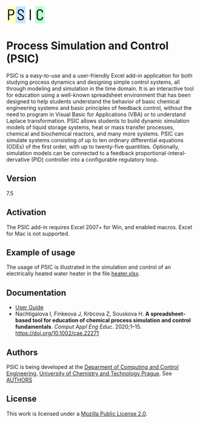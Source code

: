 <img src="logo.png" alt="PSIC logo" width="20%"/>

# Process Simulation and Control (PSIC)

PSIC is a easy-to-use and a user-friendly Excel add-in application for both studying process dynamics and designing simple control systems, all through modeling and simulation in the time domain. It is an interactive tool for education using a well-known spreadsheet environment that has been designed to help students understand the behavior of basic chemical engineering systems and basic principles of feedback control, without the need to program in Visual Basic for Applications (VBA) or to understand Laplace transformation. PSIC allows students to build dynamic simulation models of liquid storage systems, heat or mass transfer processes, chemical and biochemical reactors, and many more systems. PSIC can simulate systems consisting of up to ten ordinary differential equations (ODEs) of the first order, with up to twenty-five quantities. Optionally, simulation models can be connected to a feedback proportional-interal-dervative (PID) controller into a configurable regulatory loop.

## Version
7.5 

## Activation
The PSIC add-in requires Excel 2007+ for Win, and enabled macros. Excel for Mac is not supported.

## Example of usage
The usage of PSIC is illustrated in the simulation and control of an electrically heated water heater in the file [heater.xlsx](heater.xlsx).

## Documentation
* [User Guide](user-guide.pdf)
* Nachtigalova I, Finkeova J, Krbcova Z, Souskova H. **A spreadsheet‐based tool for education of chemical process simulation and control fundamentals**. *Comput Appl Eng Educ*. 2020;1–15. https://doi.org/10.1002/cae.22271

## Authors
PSIC is being developed at the [Deparment of Computing and Control Engineering](http://uprt.vscht.cz/en), [University of Chemistry and Technology Prague](https://www.vscht.cz/?jazyk=en). See [AUTHORS](AUTHORS)

## License
This work is licensed under a [Mozilla Public License 2.0](LICENSE).
